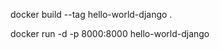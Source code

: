 <!-- Build container image-->
docker build --tag hello-world-django .

<!-- Run container -->
docker run -d -p 8000:8000  hello-world-django
